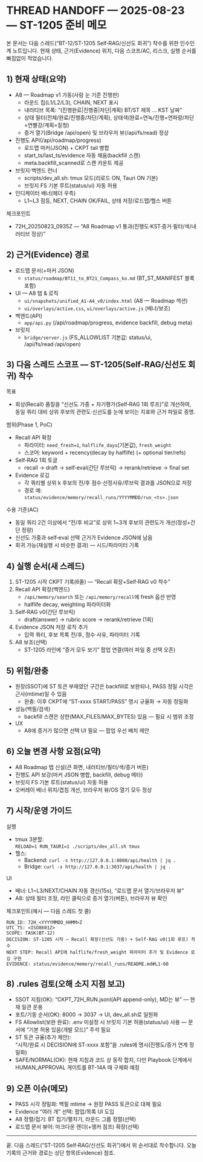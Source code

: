 # THREAD HANDOFF — 2025-08-23 — ST-1205 준비 메모

본 문서는 다음 스레드(“BT-12/ST-1205 Self‑RAG/신선도 회귀”) 착수를 위한 인수인계 노트입니다. 현재 상태, 근거(Evidence) 위치, 다음 스코프/AC, 리스크, 실행 순서를 빠짐없이 적었습니다.

## 1) 현재 상태(요약)

- A8 — Roadmap v1 가동(사람 눈 기준 진행판)
  - 라운드 칩(L1/L2/L3), CHAIN, NEXT 표시
  - 내러티브 목록: “(진행완료|진행중|차단|계획) BT/ST 제목 … KST 날짜”
  - 상태 필터(전체/완료/진행중/차단/계획), 상태색(완료=연녹/진행=연파랑/차단=연빨강/계획=짙청)
  - 증거 열기(Bridge /api/open) 및 브라우저 뷰(/api/fs/read) 정상
- 진행도 API(/api/roadmap/progress)
  - 로드맵 마커(JSON) + CKPT tail 병합
  - start_ts/last_ts/evidence 자동 채움(backfill 스캔)
  - meta.backfill_scanned로 스캔 카운트 제공
- 브릿지·백엔드 런너
  - scripts/dev_all.sh: tmux 모드(리로드 ON, Tauri ON 기본)
  - 브릿지 FS 기본 루트(status/ui) 자동 허용
- 인디케이터 배너(헤더 우측)
  - L1~L3 점등, NEXT, CHAIN OK/FAIL, 상태 저장/로드맵/헬스 버튼

체크포인트
- 72H_20250823_0935Z — “A8 Roadmap v1 통과(진행도·KST·증거·필터/색/내러티브 정상)”

## 2) 근거(Evidence) 경로

- 로드맵 문서(+마커 JSON)
  - `status/roadmap/BT11_to_BT21_Compass_ko.md`  (BT_ST_MANIFEST 블록 포함)
- UI — A8 탭 & 로직
  - `ui/snapshots/unified_A1-A4_v0/index.html`  (A8 — Roadmap 섹션)
  - `ui/overlays/active.css`, `ui/overlays/active.js`  (배너/보조)
- 백엔드(API)
  - `app/api.py`  (/api/roadmap/progress, evidence backfill, debug meta)
- 브릿지
  - `bridge/server.js`  (FS_ALLOWLIST 기본값: status/ui, /api/fs/read·/api/open)

## 3) 다음 스레드 스코프 — ST-1205(Self‑RAG/신선도 회귀) 착수

목표
- 회상(Recall) 품질을 “신선도 가중 + 자기평가(Self‑RAG 1회 루프)”로 개선하여, 동일 쿼리 대비 상위 후보의 관련도·신선도를 눈에 보이는 지표와 근거 파일로 증명.

범위(Phase 1, PoC)
- Recall API 확장
  - 파라미터: `need_fresh=1`, `halflife_days`(기본값), `fresh_weight`
  - 스코어: keyword + recency(decay by halflife) (+ optional tier/refs)
- Self‑RAG 1회 토글
  - recall → draft → self‑eval(간단 루브릭) → rerank/retrieve → final set
- Evidence 로깅
  - 각 쿼리별 상위 k 후보의 전/후 점수·선정사유/루브릭 결과를 JSON으로 저장
  - 경로 예: `status/evidence/memory/recall_runs/YYYYMMDD/run_<ts>.json`

수용 기준(AC)
- 동일 쿼리 2건 이상에서 “전/후 비교”로 상위 1~3개 후보의 관련도가 개선(정성+간단 정량)
- 신선도 가중과 self‑eval 선택 근거가 Evidence JSON에 남음
- 회귀 가능(재실행 시 비슷한 결과) — 시드/파라미터 기록

## 4) 실행 순서(새 스레드)

1) ST-1205 시작 CKPT 기록(6줄) — “Recall 확장+Self‑RAG v0 착수”
2) Recall API 확장(백엔드)
   - `/api/memory/search` 또는 `/api/memory/recall`에 fresh 옵션 반영
   - halflife decay, weighting 파라미터화
3) Self‑RAG v0(간단 루브릭)
   - draft(answer) → rubric score → rerank/retrieve (1회)
4) Evidence JSON 저장 로직 추가
   - 입력 쿼리, 후보 목록 전/후, 점수·사유, 파라미터 기록
5) A8 보조(선택)
   - ST-1205 라인에 “증거 모두 보기” 팝업 연결(여러 파일 중 선택 오픈)

## 5) 위험/완충

- 원장(SSOT)에 ST 토큰 부재였던 구간은 backfill로 보완되나, PASS 정밀 시각은 근사(mtime)일 수 있음
  - 완충: 이후 CKPT에 “ST-xxxx START/PASS” 명시 규율화 → 자동 정밀화
- 성능(백필/검색)
  - backfill 스캔은 상한(MAX_FILES/MAX_BYTES) 있음 — 필요 시 범위 조정
- UX
  - A8에 증거가 많으면 선택 UI 필요 — 팝업 우선 배치 제안

## 6) 오늘 변경 사항 요점(요약)

- A8 Roadmap 탭 신설(큰 화면, 내러티브/필터/색/증거 버튼)
- 진행도 API 보강(마커 JSON 병합, backfill, debug 메타)
- 브릿지 FS 기본 루트(status/ui) 자동 허용
- 오버레이 배너 위치/겹침 개선, 브라우저 뷰/OS 열기 모두 정상

## 7) 시작/운영 가이드

실행
- tmux 3분할:  
  `RELOAD=1 RUN_TAURI=1 ./scripts/dev_all.sh tmux`
- 헬스:
  - Backend: `curl -s http://127.0.0.1:8000/api/health | jq .`
  - Bridge:  `curl -s http://127.0.0.1:3037/api/health | jq .`

UI
- 배너: L1~L3/NEXT/CHAIN 자동 갱신(15s), “로드맵 문서 열기/브라우저 뷰”
- A8: 상태 필터 조정, 라인 클릭으로 증거 열기(버튼), 브라우저 뷰 확인

체크포인트(예시 — 다음 스레드 첫 줄)
```
RUN_ID: 72H_<YYYYMMDD_HHMM>Z
UTC_TS: <ISO8601Z>
SCOPE: TASK(BT-12)
DECISION: ST-1205 시작 — Recall 확장(신선도 가중) + Self‑RAG v0(1회 루프) 착수
NEXT STEP: Recall API에 halflife/fresh_weight 파라미터 추가 및 Evidence 로깅 구현
EVIDENCE: status/evidence/memory/recall_runs/README.md#L1-60
```

## 8) .rules 검토(오해 소지 지점 보고)

- SSOT 지침(OK): “CKPT_72H_RUN.jsonl(API append-only), MD는 뷰” — 현재 일관 운용
- 포트/기동 순서(OK): 8000 → 3037 → UI, dev_all.sh로 일원화
- FS Allowlist(보완 완료): .env 미설정 시 브릿지 기본 허용(status/ui) 사용 — 문서에 “기본 허용 있음(개발 모드)” 주석 필요
- ST 토큰 규율(추가 제안):  
  “시작/완료 시 DECISION에 ST-xxxx 포함”을 .rules에 명시(진행도/증거 연계 정밀화)
- SAFE/NORMAL(OK): 현재 지침과 코드 상 동작 합치, 다만 Playbook 단계에서 HUMAN_APPROVAL 게이트를 BT-14A 때 구체화 예정

## 9) 오픈 이슈(메모)

- PASS 시각 정밀화: 백필 mtime → 원장 PASS 토큰으로 대체 필요
- Evidence “여러 개” 선택: 팝업/목록 UI 도입
- A8 정렬/접기: BT 접기/펼치기, 라운드 그룹 정렬(선택)
- 로드맵 문서 뷰어: 마크다운 렌더(+앵커 점프) 확장(선택)

---

끝. 다음 스레드(“ST-1205 Self‑RAG/신선도 회귀”)에서 위 순서대로 착수합니다. 오늘 기록의 근거와 경로는 상단 항목(Evidence) 참조.
